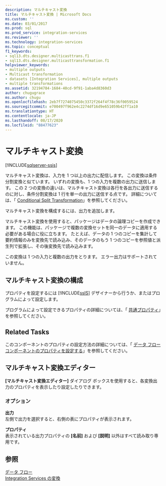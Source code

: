 ```yaml
---
description: マルチキャスト変換
title: マルチキャスト変換 | Microsoft Docs
ms.custom: ''
ms.date: 03/01/2017
ms.prod: sql
ms.prod_service: integration-services
ms.reviewer: ''
ms.technology: integration-services
ms.topic: conceptual
f1_keywords:
- sql13.dts.designer.multicasttrans.f1
- sql13.dts.designer.multicasttransformation.f1
helpviewer_keywords:
- multiple outputs
- Multicast transformation
- datasets [Integration Services], multiple outputs
- multiple transformations
ms.assetid: 32194784-1684-40cd-9f91-1aba4d8360d3
author: chugugrace
ms.author: chugu
ms.openlocfilehash: 2eb7f7274075450c3372f264f4f78c36f0059524
ms.sourcegitcommit: e700497f962e4c2274df16d9e651059b42ff1a10
ms.translationtype: HT
ms.contentlocale: ja-JP
ms.lasthandoff: 08/17/2020
ms.locfileid: "88477623"
---
```

# <a name="multicast-transformation"></a>マルチキャスト変換

[!INCLUDE[sqlserver-ssis](../../../includes/applies-to-version/sqlserver-ssis.md)]


  マルチキャスト変換は、入力を 1 つ以上の出力に配信します。 この変換は条件分割変換と似ています。 いずれの変換も、1 つの入力を複数の出力に送信します。 この 2 つの変換の違いは、マルチキャスト変換は各行を各出力に送信するのに対し、条件分割変換は 1 行を単一の出力に送信する点です。 詳細については、「 [Conditional Split Transformation](../../../integration-services/data-flow/transformations/conditional-split-transformation.md)」を参照してください。  
  
 マルチキャスト変換を構成するには、出力を追加します。  
  
 マルチキャスト変換を使用すると、パッケージはデータの論理コピーを作成できます。 この機能は、パッケージで複数の変換セットを同一のデータに適用する必要がある場合に役に立ちます。 たとえば、データの 1 つのコピーを集計して要約情報のみを変換先で読み込み、そのデータのもう 1 つのコピーを参照値と派生列で拡張し、その後変換先で読み込みます。  
  
 この変換は 1 つの入力と複数の出力をとります。 エラー出力はサポートされていません。  
  
## <a name="configuration-of-the-multicast-transformation"></a>マルチキャスト変換の構成  
 プロパティを設定するには [!INCLUDE[ssIS](../../../includes/ssis-md.md)] デザイナーから行うか、またはプログラムによって設定します。  
  
 プログラムによって設定できるプロパティの詳細については、「 [共通プロパティ](https://msdn.microsoft.com/library/51973502-5cc6-4125-9fce-e60fa1b7b796)」を参照してください。  
  
## <a name="related-tasks"></a>Related Tasks  
 このコンポーネントのプロパティの設定方法の詳細については、「 [データ フロー コンポーネントのプロパティを設定する](../../../integration-services/data-flow/set-the-properties-of-a-data-flow-component.md)」を参照してください。  
  
## <a name="multicast-transformation-editor"></a>マルチキャスト変換エディター
  **[マルチキャスト変換エディター]** ダイアログ ボックスを使用すると、各変換出力のプロパティを表示したり設定したりできます。  
  
### <a name="options"></a>オプション  
 **出力**  
 左側で出力を選択すると、右側の表にプロパティが表示されます。  
  
 **プロパティ**  
 表示されている出力プロパティの **[名前]** および **[説明]** 以外はすべて読み取り専用です。  
  
## <a name="see-also"></a>参照  
 [データ フロー](../../../integration-services/data-flow/data-flow.md)   
 [Integration Services の変換](../../../integration-services/data-flow/transformations/integration-services-transformations.md)  
  
  
